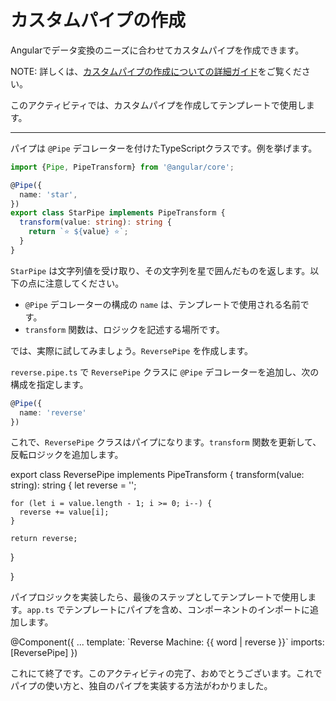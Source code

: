 # カスタムパイプの作成

Angularでデータ変換のニーズに合わせてカスタムパイプを作成できます。

NOTE: 詳しくは、[カスタムパイプの作成についての詳細ガイド](/guide/templates/pipes#creating-custom-pipes)をご覧ください。

このアクティビティでは、カスタムパイプを作成してテンプレートで使用します。

<hr>

パイプは `@Pipe` デコレーターを付けたTypeScriptクラスです。例を挙げます。

```ts
import {Pipe, PipeTransform} from '@angular/core';

@Pipe({
  name: 'star',
})
export class StarPipe implements PipeTransform {
  transform(value: string): string {
    return `⭐️ ${value} ⭐️`;
  }
}
```

`StarPipe` は文字列値を受け取り、その文字列を星で囲んだものを返します。以下の点に注意してください。

- `@Pipe` デコレーターの構成の `name` は、テンプレートで使用される名前です。
- `transform` 関数は、ロジックを記述する場所です。

では、実際に試してみましょう。`ReversePipe` を作成します。

<docs-workflow>

<docs-step title="`ReversePipe` の作成">

`reverse.pipe.ts` で `ReversePipe` クラスに `@Pipe` デコレーターを追加し、次の構成を指定します。

```ts
@Pipe({
  name: 'reverse'
})
```

</docs-step>

<docs-step title="`transform` 関数の実装">

これで、`ReversePipe` クラスはパイプになります。`transform` 関数を更新して、反転ロジックを追加します。

<docs-code language="ts" highlight="[3,4,5,6,7,8,9]">
export class ReversePipe implements PipeTransform {
  transform(value: string): string {
    let reverse = '';

    for (let i = value.length - 1; i >= 0; i--) {
      reverse += value[i];
    }

    return reverse;
  }

}
</docs-code>

</docs-step>

<docs-step title="テンプレートで `ReversePipe` を使用する"></docs-step>
パイプロジックを実装したら、最後のステップとしてテンプレートで使用します。`app.ts` でテンプレートにパイプを含め、コンポーネントのインポートに追加します。

<docs-code language="angular-ts" highlight="[3,4]">
@Component({
  ...
  template: `Reverse Machine: {{ word | reverse }}`
  imports: [ReversePipe]
})
</docs-code>

</docs-workflow>

これにて終了です。このアクティビティの完了、おめでとうございます。これでパイプの使い方と、独自のパイプを実装する方法がわかりました。
